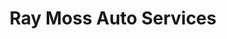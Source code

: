 ---
title: "Ray Moss Auto Services"
url: /hornchurch/ray-moss-auto-services/
shop: Autowerkstatt
---